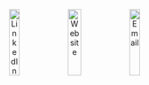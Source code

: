 <!-- 
Credits to @GrahamTheDevRel for inspiration.
Source: https://dev.to/grahamthedev/take-your-github-readme-to-the-next-level-responsive-and-light-and-dark-modes--3kpc 
-->
<div align="center">
    <!-- <a href="https://www.x.com/ceddie_fr"><img src="img/twitter.svg" width="19.5%" height=120 alt="Twitter"></a> -->
    <a href="https://www.linkedin.com/company/cedie"><img src="img/linkedin.svg" width="19.5%" height=120 alt="LinkedIn"></a>
    <a href="https://www.cedie.fr"><img src="img/website.svg" width="22%" height=120 alt="Website"></a>
    <!-- <a href="https://huggingface.co/cedie"><img src="img/hf.svg" width="19.5%" height=120 alt="Hugging Face"></a> -->
    <a href="mailto:contact@cedie.fr"><img src="img/email.svg" width="19.5%" height=120 alt="Email"></a>
</div>
